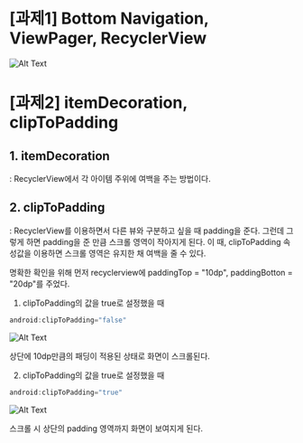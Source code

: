 # [과제1] Bottom Navigation, ViewPager, RecyclerView

![Alt Text](https://i.imgflip.com/3zal5u.gif)


# [과제2] itemDecoration, clipToPadding
## 1. itemDecoration
: RecyclerView에서 각 아이템 주위에 여백을 주는 방법이다.

## 2. clipToPadding
: RecyclerView를 이용하면서 다른 뷰와 구분하고 싶을 때  padding을 준다. 그런데 그렇게 하면 padding을 준 만큼 스크롤 영역이 작아지게 된다. 이 때, clipToPadding 속성값을 이용하면 스크롤 영역은 유지한 채 여백을 줄 수 있다.   

명확한 확인을 위해 먼저 recyclerview에 paddingTop = "10dp", paddingBotton = "20dp"를 주었다.   


1) clipToPadding의 값을 true로 설정했을 때

```kotlin
android:clipToPadding="false"
```

![Alt Text](https://i.imgflip.com/3zc6k4.gif)

상단에 10dp만큼의 패딩이 적용된 상태로 화면이 스크롤된다.   



2) clipToPadding의 값을 true로 설정했을 때

```kotlin
android:clipToPadding="true"
```

![Alt Text](https://i.imgflip.com/3zc6xl.gif)

스크롤 시 상단의 padding 영역까지 화면이 보여지게 된다.

